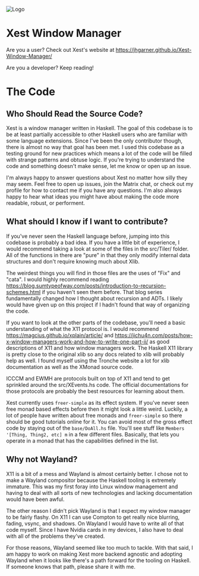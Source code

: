 ![Logo](https://raw.githubusercontent.com/jhgarner/Xest-Window-Manager/master/xest-site/images/xestlogo.png)


# Xest Window Manager

Are you a user? Check out Xest's website at https://jhgarner.github.io/Xest-Window-Manager/

Are you a developer? Keep reading!

# The Code

## Who Should Read the Source Code?

Xest is a window manager written in Haskell. The goal of this codebase is to be
at least partially accessible to other Haskell users who are familiar with some
language extensions.  Since I've been the only contributor though, there is
almost no way that goal has been met. I used this codebase as a testing ground
for new practices which means a lot of the code will be filled with
strange patterns and obtuse logic. If you're trying to understand the code
and something doesn't make sense, let me know or open up an issue.

I'm always happy to answer questions about Xest no matter how silly they may
seem. Feel free to open up issues, join the Matrix chat, or check out my profile
for how to contact me if you have any questions. I'm also always happy to hear
what ideas you might have about making the code more readable, robust, or
performent.

## What should I know if I want to contribute?

If you've never seen the Haskell language before, jumping into this codebase
is probably a bad idea. If you have a little bit of experience, I would
recommend taking a look at some of the files in the src/Tiler/ folder. All of
the functions in there are "pure" in that they only modify internal data
structures and don't require knowing much about Xlib.

The weirdest things you will find in those files are the uses of "Fix" and "cata". 
I would highly recommend reading
https://blog.sumtypeofway.com/posts/introduction-to-recursion-schemes.html if
you haven't seen them before. That blog series fundamentally changed how I
thought about recursion and ADTs. I likely would have given up on this project
if I hadn't found that way of organizing the code.

If you want to look at the other parts of the codebase, you'll need a basic
understanding of what the X11 protocol is. I would recommend
https://magcius.github.io/xplain/article/ and
https://jichu4n.com/posts/how-x-window-managers-work-and-how-to-write-one-part-ii/
as good descriptions of X11 and how window managers work. The Haskell X11
library is pretty close to the original xlib so any docs related to xlib will
probably help as well. I found myself using the Tronche website a lot for xlib
documentation as well as the XMonad source code.

ICCCM and EWMH are protocols built on top of X11 and tend to get sprinkled
around the src/XEvents.hs code. The official documentations for those protocols
are probably the best resources for learning about them.

Xest currently uses `freer-simple` as its effect system. If you've never seen
free monad based effects before then it might look a little weird. Luckily, a
lot of people have written about free monads and `freer-simple` so there should
be good tutorials online for it. You can avoid most of the gross effect code by
staying out of the `base/DoAll.hs` file. You'll see stuff like
`Members '[Thing, Thing2, etc] m` in a few different files. Basically, that lets
you operate in a monad that has the capabilities defined in the list.

## Why not Wayland?

X11 is a bit of a mess and Wayland is almost certainly better. I chose not to
make a Wayland compositor because the Haskell tooling is extremely immature.
This was my first foray into Linux window management and having to deal with all
sorts of new technologies and lacking documentation would have been awful.

The other reason I didn't pick Wayland is that I expect my window manager to be
fairly flashy. On X11 I can use Compton to get really nice blurring, fading,
vsync, and shadows. On Wayland I would have to write all of that code myself.
Since I have Nvidia cards in my devices, I also have to deal with all of the
problems they've created.

For those reasons, Wayland seemed like too much to tackle. With that said, I am
happy to work on making Xest more backend agnostic and adopting Wayland when it
looks like there's a path forward for the tooling on Haskell. If someone knows
that path, please share it with me.
